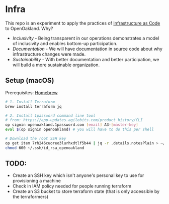 # Infra

This repo is an experiment to apply the practices of [Infrastructure as Code][1] to OpenOakland. Why?

* *Inclusivity* - Being transparent in our operations demonstrates a model of inclusivity and enables bottom-up participation.
* *Documentation* - We will have documentation in source code about why infrastructure changes were made.
* *Sustainability* - With better documentation and better participation, we will build a more sustainable organization.

## Setup (macOS)
Prerequisites: [Homebrew][2]

```bash
# 1. Install Terraform
brew install terraform jq

# 2. Install 1password command line tool
# from: https://app-updates.agilebits.com/product_history/CLI
op signin openoakland.1password.com [email] A3-[master-key]
eval $(op signin openoakland) # you will have to do this per shell

# Download the root SSH key
op get item 7rh246cuoreo3lurhxdtlf5b44 | jq -r .details.notesPlain > ~/.ssh/id_rsa_openoakland
chmod 600 ~/.ssh/id_rsa_openoakland
```

[1]: https://en.wikipedia.org/wiki/Infrastructure_as_Code
[2]: https://brew.sh/

## TODO:
* Create an SSH key which isn't anyone's personal key to use for provisioning a machine
* Check in IAM policy needed for people running terraform
* Create an S3 bucket to store terraform state (that is only accessible by the terraformers)
